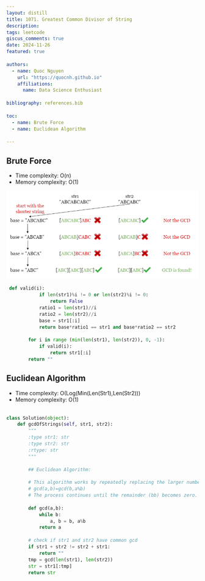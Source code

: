 ```yaml
---
layout: distill
title: 1071. Greatest Common Divisor of String
description: 
tags: leetcode
giscus_comments: true
date: 2024-11-26
featured: true

authors:
  - name: Quoc Nguyen
    url: "https://quocnh.github.io"
    affiliations:
      name: Data Science Enthusiast

bibliography: references.bib

toc:
  - name: Brute Force
  - name: Euclidean Algorithm

---
```



## Brute Force

- Time complexity: O(n)
- Memory complexity: O(1)
  
![](https://github.com/quocnh/quocnh.github.io/blob/55b2f67a46eda40abd0a9ac3122cc63419eb9086/assets/img/1071-Greatest%20Common%20Divisor%20of%20String.png)


```python
 def valid(i):
            if len(str1)%i != 0 or len(str2)%i != 0:
                return False
            ratio1 = len(str1)//i
            ratio2 = len(str2)//i
            base = str1[:i]
            return base*ratio1 == str1 and base*ratio2 == str2

        for i in range (min(len(str1), len(str2)), 0, -1):
            if valid(i):
                return str1[:i]
        return ""
```
## Euclidean Algorithm
- Time complexity: O(Log(Min(Len(Str1),Len(Str2)))
- Memory complexity: O(1)
```python

class Solution(object):
    def gcdOfStrings(self, str1, str2):
        """
        :type str1: str
        :type str2: str
        :rtype: str
        """
       
        ## Euclidean Algorithm:

        # This algorithm works by repeatedly replacing the larger number with the remainder of the division of the two numbers. Mathematically:
        # gcd(a,b)=gcd(b,a%b)
        # The process continues until the remainder (bb) becomes zero.

        def gcd(a,b):
            while b:
                a, b = b, a%b
            return a

        # check if str1 and str2 have common gcd
        if str1 + str2 != str2 + str1:
            return ""
        tmp = gcd(len(str1), len(str2))
        str = str1[:tmp]
        return str
```
